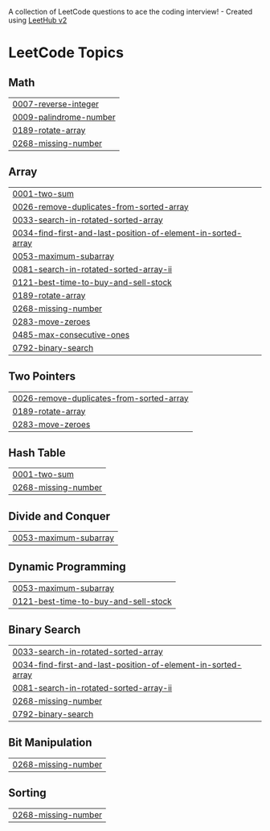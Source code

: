 A collection of LeetCode questions to ace the coding interview! - Created using [LeetHub v2](https://github.com/arunbhardwaj/LeetHub-2.0)
<!---LeetCode Topics Start-->
# LeetCode Topics
## Math
|  |
| ------- |
| [0007-reverse-integer](https://github.com/Nehanshu-codechamp/Leetcode_question/tree/master/0007-reverse-integer) |
| [0009-palindrome-number](https://github.com/Nehanshu-codechamp/Leetcode_question/tree/master/0009-palindrome-number) |
| [0189-rotate-array](https://github.com/Nehanshu-codechamp/Leetcode_question/tree/master/0189-rotate-array) |
| [0268-missing-number](https://github.com/Nehanshu-codechamp/Leetcode_question/tree/master/0268-missing-number) |
## Array
|  |
| ------- |
| [0001-two-sum](https://github.com/Nehanshu-codechamp/Leetcode_question/tree/master/0001-two-sum) |
| [0026-remove-duplicates-from-sorted-array](https://github.com/Nehanshu-codechamp/Leetcode_question/tree/master/0026-remove-duplicates-from-sorted-array) |
| [0033-search-in-rotated-sorted-array](https://github.com/Nehanshu-codechamp/Leetcode_question/tree/master/0033-search-in-rotated-sorted-array) |
| [0034-find-first-and-last-position-of-element-in-sorted-array](https://github.com/Nehanshu-codechamp/Leetcode_question/tree/master/0034-find-first-and-last-position-of-element-in-sorted-array) |
| [0053-maximum-subarray](https://github.com/Nehanshu-codechamp/Leetcode_question/tree/master/0053-maximum-subarray) |
| [0081-search-in-rotated-sorted-array-ii](https://github.com/Nehanshu-codechamp/Leetcode_question/tree/master/0081-search-in-rotated-sorted-array-ii) |
| [0121-best-time-to-buy-and-sell-stock](https://github.com/Nehanshu-codechamp/Leetcode_question/tree/master/0121-best-time-to-buy-and-sell-stock) |
| [0189-rotate-array](https://github.com/Nehanshu-codechamp/Leetcode_question/tree/master/0189-rotate-array) |
| [0268-missing-number](https://github.com/Nehanshu-codechamp/Leetcode_question/tree/master/0268-missing-number) |
| [0283-move-zeroes](https://github.com/Nehanshu-codechamp/Leetcode_question/tree/master/0283-move-zeroes) |
| [0485-max-consecutive-ones](https://github.com/Nehanshu-codechamp/Leetcode_question/tree/master/0485-max-consecutive-ones) |
| [0792-binary-search](https://github.com/Nehanshu-codechamp/Leetcode_question/tree/master/0792-binary-search) |
## Two Pointers
|  |
| ------- |
| [0026-remove-duplicates-from-sorted-array](https://github.com/Nehanshu-codechamp/Leetcode_question/tree/master/0026-remove-duplicates-from-sorted-array) |
| [0189-rotate-array](https://github.com/Nehanshu-codechamp/Leetcode_question/tree/master/0189-rotate-array) |
| [0283-move-zeroes](https://github.com/Nehanshu-codechamp/Leetcode_question/tree/master/0283-move-zeroes) |
## Hash Table
|  |
| ------- |
| [0001-two-sum](https://github.com/Nehanshu-codechamp/Leetcode_question/tree/master/0001-two-sum) |
| [0268-missing-number](https://github.com/Nehanshu-codechamp/Leetcode_question/tree/master/0268-missing-number) |
## Divide and Conquer
|  |
| ------- |
| [0053-maximum-subarray](https://github.com/Nehanshu-codechamp/Leetcode_question/tree/master/0053-maximum-subarray) |
## Dynamic Programming
|  |
| ------- |
| [0053-maximum-subarray](https://github.com/Nehanshu-codechamp/Leetcode_question/tree/master/0053-maximum-subarray) |
| [0121-best-time-to-buy-and-sell-stock](https://github.com/Nehanshu-codechamp/Leetcode_question/tree/master/0121-best-time-to-buy-and-sell-stock) |
## Binary Search
|  |
| ------- |
| [0033-search-in-rotated-sorted-array](https://github.com/Nehanshu-codechamp/Leetcode_question/tree/master/0033-search-in-rotated-sorted-array) |
| [0034-find-first-and-last-position-of-element-in-sorted-array](https://github.com/Nehanshu-codechamp/Leetcode_question/tree/master/0034-find-first-and-last-position-of-element-in-sorted-array) |
| [0081-search-in-rotated-sorted-array-ii](https://github.com/Nehanshu-codechamp/Leetcode_question/tree/master/0081-search-in-rotated-sorted-array-ii) |
| [0268-missing-number](https://github.com/Nehanshu-codechamp/Leetcode_question/tree/master/0268-missing-number) |
| [0792-binary-search](https://github.com/Nehanshu-codechamp/Leetcode_question/tree/master/0792-binary-search) |
## Bit Manipulation
|  |
| ------- |
| [0268-missing-number](https://github.com/Nehanshu-codechamp/Leetcode_question/tree/master/0268-missing-number) |
## Sorting
|  |
| ------- |
| [0268-missing-number](https://github.com/Nehanshu-codechamp/Leetcode_question/tree/master/0268-missing-number) |
<!---LeetCode Topics End-->